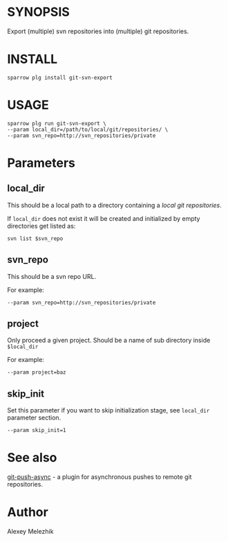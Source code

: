 # SYNOPSIS

Export (multiple) svn repositories into (multiple) git repositories.


# INSTALL

    sparrow plg install git-svn-export

# USAGE

    sparrow plg run git-svn-export \
    --param local_dir=/path/to/local/git/repositories/ \
    --param svn_repo=http://svn_repositories/private

# Parameters

## local_dir

This should be a local path to a directory containing a _local git repositories_. 

If `local_dir` does not exist it will be created and initialized by empty directories get listed as:

    svn list $svn_repo

## svn_repo

This should be a svn repo URL.

For example:

    --param svn_repo=http://svn_repositories/private

## project

Only proceed a given project. Should be a name of sub directory inside `$local_dir`

For example:

    --param project=baz

## skip_init

Set this parameter if you want to skip initialization stage, see `local_dir` parameter section.

    --param skip_init=1

# See also

[git-push-async](https://sparrowhub.org/info/git-async-push) - a plugin for asynchronous pushes to remote git repositories.

# Author

Alexey Melezhik

